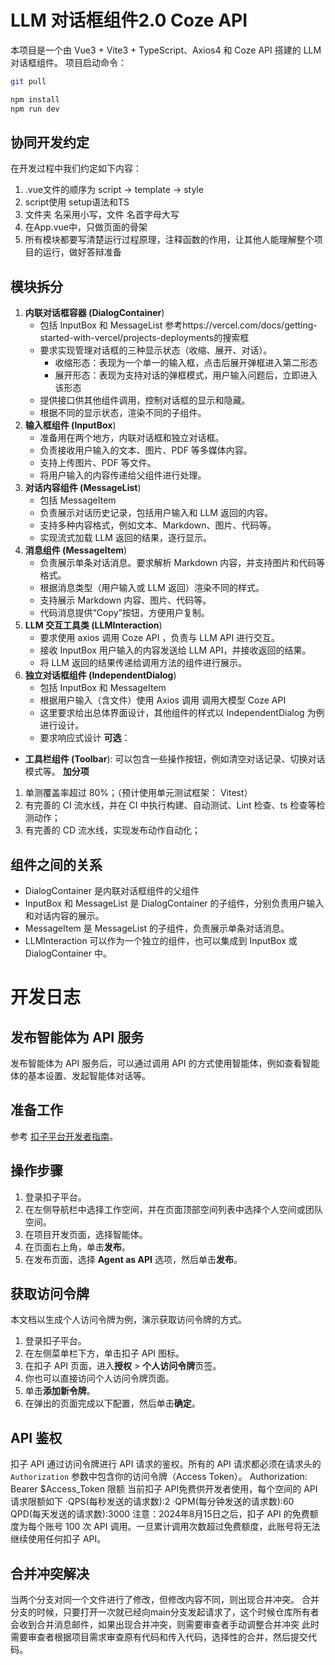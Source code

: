# LLM 对话框组件2.0 Coze API
本项目是一个由 Vue3 + Vite3 + TypeScript、Axios4 和 Coze API 搭建的 LLM 对话框组件。
项目启动命令：
```bash
git pull

npm install
npm run dev
```
## 协同开发约定
在开发过程中我们约定如下内容：
1. .vue文件的顺序为 script -> template -> style
1. script使用 setup语法和TS
1. 文件夹 名采用小写，文件 名首字母大写
1. 在App.vue中，只做页面的骨架
1. 所有模块都要写清楚运行过程原理，注释函数的作用，让其他人能理解整个项目的运行，做好答辩准备

## 模块拆分
1. **内联对话框容器 (DialogContainer**)
    *   包括 InputBox 和 MessageList 参考https://vercel.com/docs/getting-started-with-vercel/projects-deployments的搜索框
    *   要求实现管理对话框的三种显示状态（收缩、展开、对话）。
        *   收缩形态：表现为一个单一的输入框，点击后展开弹框进入第二形态
        *   展开形态：表现为支持对话的弹框模式，用户输入问题后，立即进入该形态
    *   提供接口供其他组件调用，控制对话框的显示和隐藏。
    *   根据不同的显示状态，渲染不同的子组件。
2. **输入框组件 (InputBox**)
    *   准备用在两个地方，内联对话框和独立对话框。
    *   负责接收用户输入的文本、图片、PDF 等多媒体内容。
    *   支持上传图片、PDF 等文件。
    *   将用户输入的内容传递给父组件进行处理。
3. **对话内容组件 (MessageList**)
    *   包括 MessageItem
    *   负责展示对话历史记录，包括用户输入和 LLM 返回的内容。
    *   支持多种内容格式，例如文本、Markdown、图片、代码等。
    *   实现流式加载 LLM 返回的结果，逐行显示。
4. **消息组件 (MessageItem**)
    *   负责展示单条对话消息。要求解析 Markdown 内容，并支持图片和代码等格式。
    *   根据消息类型（用户输入或 LLM 返回）渲染不同的样式。
    *   支持展示 Markdown 内容、图片、代码等。
    *   代码消息提供“Copy”按钮，方便用户复制。
5. **LLM 交互工具类 (LLMInteraction**)
    *   要求使用 axios 调用 Coze API ，负责与 LLM API 进行交互。
    *   接收 InputBox 用户输入的内容发送给 LLM API，并接收返回的结果。
    *   将 LLM 返回的结果传递给调用方法的组件进行展示。
6. **独立对话框组件 (IndependentDialog**)
    *   包括 InputBox 和 MessageItem
    *   根据用户输入（含文件）使用 Axios 调用 调用大模型 Coze API
    *   这里要求给出总体界面设计，其他组件的样式以 IndependentDialog 为例进行设计。
    *   要求响应式设计
**可选**：
*   **工具栏组件 (Toolbar**): 可以包含一些操作按钮，例如清空对话记录、切换对话模式等。
**加分项**
1. 单测覆盖率超过 80%；（预计使用单元测试框架： Vitest）
2. 有完善的 CI 流水线，并在 CI 中执行构建、自动测试、Lint 检查、ts 检查等检测动作；
3. 有完善的 CD 流水线，实现发布动作自动化；
## 组件之间的关系
*   DialogContainer 是内联对话框组件的父组件
*   InputBox 和 MessageList 是 DialogContainer 的子组件，分别负责用户输入和对话内容的展示。
*   MessageItem 是 MessageList 的子组件，负责展示单条对话消息。
*   LLMInteraction 可以作为一个独立的组件，也可以集成到 InputBox 或 DialogContainer 中。

# 开发日志
## 发布智能体为 API 服务

发布智能体为 API 服务后，可以通过调用 API 的方式使用智能体，例如查看智能体的基本设置、发起智能体对话等。

## 准备工作

参考 [扣子平台开发者指南](https://www.coze.cn/open/docs/developer_guides/preparation)。

## 操作步骤

1. 登录扣子平台。
2. 在左侧导航栏中选择工作空间，并在页面顶部空间列表中选择个人空间或团队空间。
3. 在项目开发页面，选择智能体。
4. 在页面右上角，单击**发布**。
5. 在发布页面，选择 **Agent as API** 选项，然后单击**发布**。

## 获取访问令牌

本文档以生成个人访问令牌为例，演示获取访问令牌的方式。

1. 登录扣子平台。
2. 在左侧菜单栏下方，单击扣子 API 图标。
3. 在扣子 API 页面，进入**授权** > **个人访问令牌**页签。
4. 你也可以直接访问个人访问令牌页面。
5. 单击**添加新令牌**。
6. 在弹出的页面完成以下配置，然后单击**确定**。

## API 鉴权

扣子 API 通过访问令牌进行 API 请求的鉴权。所有的 API 请求都必须在请求头的 `Authorization` 参数中包含你的访问令牌（Access Token）。
Authorization: Bearer $Access_Token
限额
当前扣子 API免费供开发者使用，每个空间的 API请求限额如下
·QPS(每秒发送的请求数):2
·QPM(每分钟发送的请求数):60
QPD(每天发送的请求数):3000
注意：2024年8月15日之后，扣子 API 的免费额度为每个账号 100 次 API 调用。一旦累计调用次数超过免费额度，此账号将无法继续使用任何扣子 API。

## 合并冲突解决
当两个分支对同一个文件进行了修改，但修改内容不同，则出现合并冲突。
合并分支的时候，只要打开一次就已经向main分支发起请求了，这个时候仓库所有者会收到合并消息邮件，如果出现合并冲突，则需要审查者手动调整合并冲突
此时需要审查者根据项目需求审查原有代码和传入代码，选择性的合并，然后提交代码。